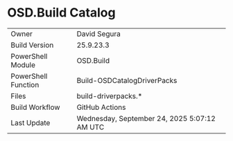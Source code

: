 ﻿# OSD.Build Catalog

| | |
|-|-|
| Owner | David Segura |
| Build Version | 25.9.23.3 |
| PowerShell Module | OSD.Build |
| PowerShell Function | Build-OSDCatalogDriverPacks |
| Files | build-driverpacks.* |
| Build Workflow | GitHub Actions |
| Last Update | Wednesday, September 24, 2025 5:07:12 AM UTC |
